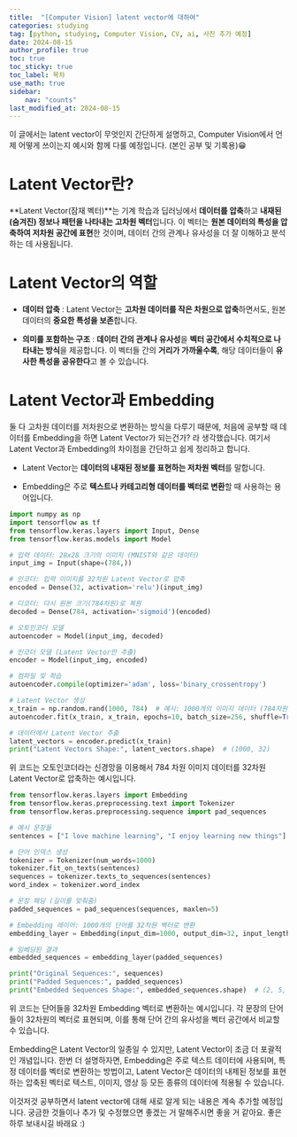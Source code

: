 ```yaml
---
title:  "[Computer Vision] latent vector에 대하여" 
categories: studying
tag: [python, studying, Computer Vision, CV, ai, 사진 추가 예정]
date: 2024-08-15
author_profile: true
toc: true
toc_sticky: true
toc_label: 목차
use_math: true
sidebar:
    nav: "counts"
last_modified_at: 2024-08-15
---
```



이 글에서는 latent vector이 무엇인지 간단하게 설명하고, Computer Vision에서 언제 어떻게 쓰이는지 예시와 함께 다룰 예정입니다. (본인 공부 및 기록용)😁


# Latent Vector란?

**Latent Vector(잠재 벡터)**는 기계 학습과 딥러닝에서 **데이터를 압축**하고 **내재된(숨겨진) 정보나 패턴을 나타내는 고차원 벡터**입니다. 이 벡터는 **원본 데이터의 특성을 압축하여 저차원 공간에 표현**한 것이며, 데이터 간의 관계나 유사성을 더 잘 이해하고 분석하는 데 사용됩니다.


# Latent Vector의 역할

- **데이터 압축** : Latent Vector는 **고차원 데이터를 작은 차원으로 압축**하면서도, 원본 데이터의 **중요한 특성을 보존**합니다.


- **의미를 포함하는 구조** : **데이터 간의 관계나 유사성**을 **벡터 공간에서 수치적으로 나타내는 방식**을 제공합니다. 이 벡터들 간의 **거리가 가까울수록**, 해당 데이터들이 **유사한 특성을 공유한다**고 볼 수 있습니다.


# Latent Vector과 Embedding

둘 다 고차원 데이터를 저차원으로 변환하는 방식을 다루기 때문에, 처음에 공부할 때 데이터를 Embedding을 하면 Latent Vector가 되는건가? 라 생각했습니다.
여기서 Latent Vector과 Embedding의 차이점을 
간단하고 쉽게 정리하고 합니다.

- Latent Vector는 **데이터의 내재된 정보를 표현하는 저차원 벡터**를 말합니다. 

- Embedding은 주로 **텍스트나 카테고리형 데이터를 벡터로 변환**할 때 사용하는 용어입니다.

```python
import numpy as np
import tensorflow as tf
from tensorflow.keras.layers import Input, Dense
from tensorflow.keras.models import Model

# 입력 데이터: 28x28 크기의 이미지 (MNIST와 같은 데이터)
input_img = Input(shape=(784,))

# 인코더: 입력 이미지를 32차원 Latent Vector로 압축
encoded = Dense(32, activation='relu')(input_img)

# 디코더: 다시 원본 크기(784차원)로 복원
decoded = Dense(784, activation='sigmoid')(encoded)

# 오토인코더 모델
autoencoder = Model(input_img, decoded)

# 인코더 모델 (Latent Vector만 추출)
encoder = Model(input_img, encoded)

# 컴파일 및 학습
autoencoder.compile(optimizer='adam', loss='binary_crossentropy')

# Latent Vector 생성
x_train = np.random.rand(1000, 784)  # 예시: 1000개의 이미지 데이터 (784차원)
autoencoder.fit(x_train, x_train, epochs=10, batch_size=256, shuffle=True)

# 데이터에서 Latent Vector 추출
latent_vectors = encoder.predict(x_train)
print("Latent Vectors Shape:", latent_vectors.shape)  # (1000, 32)
```

위 코드는 오토인코더라는 신경망을 이용해서 784 차원 이미지 데이터를 32차원 Latent Vector로 압축하는 예시입니다.



```python
from tensorflow.keras.layers import Embedding
from tensorflow.keras.preprocessing.text import Tokenizer
from tensorflow.keras.preprocessing.sequence import pad_sequences

# 예시 문장들
sentences = ["I love machine learning", "I enjoy learning new things"]

# 단어 인덱스 생성
tokenizer = Tokenizer(num_words=1000)
tokenizer.fit_on_texts(sentences)
sequences = tokenizer.texts_to_sequences(sentences)
word_index = tokenizer.word_index

# 문장 패딩 (길이를 맞춰줌)
padded_sequences = pad_sequences(sequences, maxlen=5)

# Embedding 레이어: 1000개의 단어를 32차원 벡터로 변환
embedding_layer = Embedding(input_dim=1000, output_dim=32, input_length=5)

# 임베딩된 결과
embedded_sequences = embedding_layer(padded_sequences)

print("Original Sequences:", sequences)
print("Padded Sequences:", padded_sequences)
print("Embedded Sequences Shape:", embedded_sequences.shape)  # (2, 5, 32)
```

위 코드는 단어들을 32차원 Embedding 벡터로 변환하는 예시입니다. 각 문장의 단어들이 32차원의 벡터로 표현되며, 이를 통해 단어 간의 유사성을 벡터 공간에서 비교할 수 있습니다.


Embedding은 Latent Vector의 일종일 수 있지만, Latent Vector이 조금 더 포괄적인 개념입니다. 한번 더 설명하자면, Embedding은 주로 텍스트 데이터에 사용되며, 특정 데이터를 벡터로 변환하는 방법이고, Latent Vector은 데이터의 내제된 정보를 표현하는 압축된 벡터로 텍스트, 이미지, 영상 등 모든 종류의 데이터에 적용될 수 있습니다.


이것저것 공부하면서 latent vector에 대해 새로 알게 되는 내용은 계속 추가할 예정입니다. 궁금한 것들이나 추가 및 수정했으면 좋겠는 거 말해주시면 좋을 거 같아요.
좋은 하루 보내시길 바래요 :)
